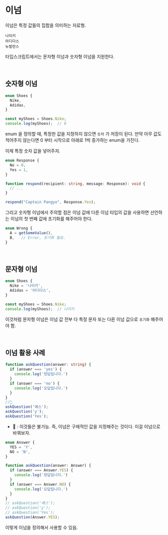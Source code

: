 # 이넘

이넘은 특정 값들의 집합을 의미하는 자료형.

```
나이키
아디다스
뉴발란스
```

타입스크립트에서는 문자형 이넘과 숫자형 이넘을 지원한다.

<br/>

## 숫자형 이넘

```typescript
enum Shoes {
  Nike,
  Adidas,
}

const myShoes = Shoes.Nike;
console.log(myShoes);  // 0
```

enum 을 정의할 때, 특정한 값을 지정하지 않으면 `숫자` 가 저장이 된다. 만약 아무 값도 적어주지 않는다면 0 부터 시작으로 아래로 1씩 증가하는 enum을 가진다.

이제 특정 숫자 값을 넣어주자.

```typescript
enum Response {
  No = 0,
  Yes = 1,
}

function respond(recipient: string, message: Response): void {
  // ...
}

respond("Captain Pangyo", Response.Yes);
```

그리고 숫자형 이넘에서 주의할 점은 이넘 값에 다른 이넘 타입의 값을 사용하면 선언하는 이넘의 첫 번째 값에 초기화를 해주어야 한다.

```typescript
enum Wrong {
  A = getSomeValue(),
  B,   // Error, 초기화 필요.
}
```

<br/>

## 문자형 이넘

```typescript
enum Shoes {
  Nike = '나이키',
  Adidas = '아디다스',
}

const myShoes = Shoes.Nike;
console.log(myShoes);  // 나이키
```

이것처럼 문자형 이넘은 이넘 값 전부 다 특정 문자 또는 다른 이넘 값으로 `초기화` 해주어야 함.

<br/>

## 이넘 활용 사례

```typescript
function askQuestion(answer: string) {
  if (answer === 'yes') {
    console.log('정답입니다.')
  }
  if (answer === 'no') {
    console.log('오답입니다.')
  }
}
//🌈
askQuestion('예스');
askQuestion('y');
askQuestion('Yes');
```

- 🌈 : 이것들은 불가능. 즉, 이넘은 구체적인 값을 지정해주는 것이다. 이걸 이넘으로 바꿔보자.

```typescript
enum Answer {
  YES = 'Y',
  NO = 'N',
}

function askQuestion(answer: Answer) {
  if (answer === Answer.YES) {
    console.log('정답입니다.')
  }
  if (answer === Answer.NO) {
    console.log('오답입니다.')
  }
}
// askQuestion('예스');
// askQuestion('y');
// askQuestion('Yes');
askQuestion(Answer.YES);
```

이렇게 이넘을 정의해서 사용할 수 있음.

